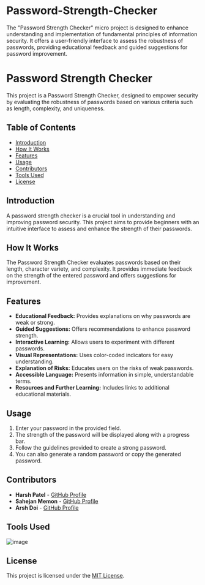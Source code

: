 # Password-Strength-Checker
The "Password Strength Checker" micro project is designed to enhance understanding and implementation of fundamental principles of information security. It offers a user-friendly interface to assess the robustness of passwords, providing educational feedback and guided suggestions for password improvement.
# Password Strength Checker

This project is a Password Strength Checker, designed to empower security by evaluating the robustness of passwords based on various criteria such as length, complexity, and uniqueness.

## Table of Contents

- [Introduction](#introduction)
- [How It Works](#how-it-works)
- [Features](#features)
- [Usage](#usage)
- [Contributors](#contributors)
- [Tools Used](#tools-used)
- [License](#license)

## Introduction

A password strength checker is a crucial tool in understanding and improving password security. This project aims to provide beginners with an intuitive interface to assess and enhance the strength of their passwords.

## How It Works

The Password Strength Checker evaluates passwords based on their length, character variety, and complexity. It provides immediate feedback on the strength of the entered password and offers suggestions for improvement.

## Features

- **Educational Feedback:** Provides explanations on why passwords are weak or strong.
- **Guided Suggestions:** Offers recommendations to enhance password strength.
- **Interactive Learning:** Allows users to experiment with different passwords.
- **Visual Representations:** Uses color-coded indicators for easy understanding.
- **Explanation of Risks:** Educates users on the risks of weak passwords.
- **Accessible Language:** Presents information in simple, understandable terms.
- **Resources and Further Learning:** Includes links to additional educational materials.

## Usage

1. Enter your password in the provided field.
2. The strength of the password will be displayed along with a progress bar.
3. Follow the guidelines provided to create a strong password.
4. You can also generate a random password or copy the generated password.

## Contributors

- **Harsh Patel** - [GitHub Profile](https://github.com/Harsh21Patel)
- **Sahejan Memon** - [GitHub Profile](https://github.com/Sahejan)
- **Arsh Doi** - [GitHub Profile](https://github.com/DoiArsh)

## Tools Used

![image](https://github.com/Harsh21Patel/Password-Strength-Checker/assets/103490245/03d6dd13-d495-49b2-b5c7-774c7f7b6563)

## License

This project is licensed under the [MIT License](LICENSE).

